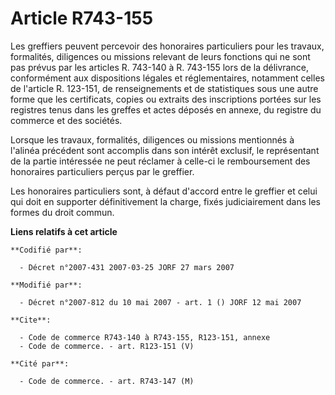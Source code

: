 # Article R743-155

Les greffiers peuvent percevoir des honoraires particuliers pour les travaux, formalités, diligences ou missions relevant de
leurs fonctions qui ne sont pas prévus par les articles R. 743-140 à R. 743-155 lors de la délivrance, conformément aux
dispositions légales et réglementaires, notamment celles de l'article R. 123-151, de renseignements et de statistiques sous
une autre forme que les certificats, copies ou extraits des inscriptions portées sur les registres tenus dans les greffes et
actes déposés en annexe, du registre du commerce et des sociétés.

Lorsque les travaux, formalités, diligences ou missions mentionnés à l'alinéa précédent sont accomplis dans son intérêt
exclusif, le représentant de la partie intéressée ne peut réclamer à celle-ci le remboursement des honoraires particuliers
perçus par le greffier.

Les honoraires particuliers sont, à défaut d'accord entre le greffier et celui qui doit en supporter définitivement la
charge, fixés judiciairement dans les formes du droit commun.

**Liens relatifs à cet article**

	**Codifié par**:

	  - Décret n°2007-431 2007-03-25 JORF 27 mars 2007

	**Modifié par**:

	  - Décret n°2007-812 du 10 mai 2007 - art. 1 () JORF 12 mai 2007

	**Cite**:

	  - Code de commerce R743-140 à R743-155, R123-151, annexe
	  - Code de commerce. - art. R123-151 (V)

	**Cité par**:

	  - Code de commerce. - art. R743-147 (M)
